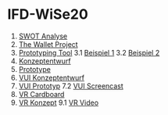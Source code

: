 # IFD-WiSe20
1. [SWOT Analyse](https://lucifischer.github.io/IFD-WiSe20/task0/task0.html)
2. [The Wallet Project](https://lucifischer.github.io/IFD-WiSe20/task01/TheWalletProject.pdf)
3. [Prototyping Tool](https://lucifischer.github.io/IFD-WiSe20/task02/PrototypingTool–wireframe.cc.md)
3.1 [Beispiel 1](https://github.com/LuciFischer/IFD-WiSe20/blob/main/task02/media/interactivity_fidelity.mp4)
3.2 [Beispiel 2](https://github.com/LuciFischer/IFD-WiSe20/blob/main/task02/media/intranet_srcreencast%20(1).mp4)
4. [Konzeptentwurf](https://github.com/LuciFischer/IFD-WiSe20/blob/main/task02/2.2/KonzeptentwurfIntranet.pdf)
5. [Prototype](https://xd.adobe.com/view/129dec08-b314-4743-97cb-b142a673667f-47ce/?fullscreen)
6. [VUI Konzeptentwurf](https://lucifischer.github.io/IFD-WiSe20/task04/VUI_V2.pdf)
7. [VUI Prototyp](https://sftp.hs-furtwangen.de/~fischerl/interface/)
7.2 [VUI Screencast](https://sftp.hs-furtwangen.de/~fischerl/Screencast.mp4)
8. [VR Cardboard](https://lucifischer.github.io/IFD-WiSe20/task06/VR_documentation.pdf)
9. [VR Konzept](https://lucifischer.github.io/IFD-WiSe20/task07/IFD-Aufgabe7-VR-Konzept.pdf)
9.1 [VR Video](https://drive.google.com/file/d/1CEIZLjL8hplm_FtYh03avJ4eG6cRBRJD/view)
